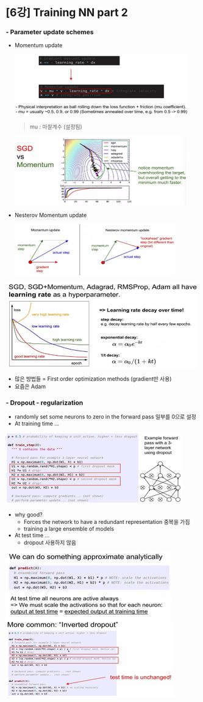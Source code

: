# [6강] Training NN part 2

### - Parameter update schemes

* Momentum update

  <img src="md-images/image-20220320185925202.png" alt="image-20220320185925202" style="zoom:50%;" />

  > mu : 마찰계수 (설정됨)

  <img src="md-images/image-20220320190013234.png" alt="image-20220320190013234" style="zoom:50%;" />

* Nesterov Momentum update

  <img src="md-images/image-20220320190054722.png" alt="image-20220320190054722" style="zoom: 50%;" />



<img src="md-images/image-20220320190233781.png" alt="image-20220320190233781" style="zoom: 67%;" />

* 많은 방법들 = First order optimization methods (gradient만 사용)
* 요즘은 Adam



### - Dropout - regularization

* randomly set some neurons to zero in the forward pass
  일부를 0으로 설정
* At training time ...

<img src="md-images/image-20220320190748409.png" alt="image-20220320190748409" style="zoom:50%;" />

* why good?
  * Forces the network to have a redundant representation
    중복을 가짐
  * training a large ensemble of models
* At test time ...
  * dropout 사용하지 않음

<img src="md-images/image-20220320191040763.png" alt="image-20220320191040763" style="zoom:50%;" />

<img src="md-images/image-20220320191100118.png" alt="image-20220320191100118" style="zoom:50%;" />

### 

